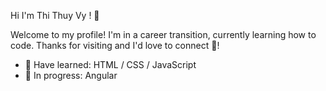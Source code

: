 Hi I'm Thi Thuy Vy ! 👋

Welcome to my profile! I'm in a career transition, currently learning how to code.
Thanks for visiting and I'd love to connect 💬!

- 🌱 Have learned: HTML / CSS / JavaScript
- 🔭 In progress: Angular

 

<!--
Here are some ideas to get you started:

- 👯 I’m looking to collaborate on ...
- 🤔 I’m looking for help with ...
- 💬 Ask me about ...
- 📫 How to reach me: ...
- 😄 Pronouns: ...
- ⚡ Fun fact: ...
-->



